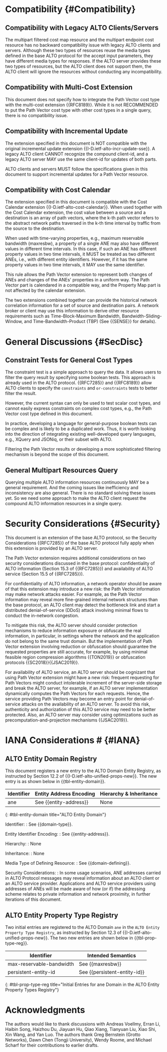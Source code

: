 # Compatibility {#Compatibility}

## Compatibility with Legacy ALTO Clients/Servers

The multipart filtered cost map resource and the multipart endpoint cost
resource has no backward compatibility issue with legacy ALTO clients and
servers. Although these two types of resources reuse the media types defined in
the base ALTO protocol for the accept input parameters, they have different
media types for responses. If the ALTO server provides these two types of
resources, but the ALTO client does not support them, the ALTO client will
ignore the resources without conducting any incompatibility.

<!--
The path vector extension on Filtered Cost Map and Endpoint Cost Service is
backward compatible with the base ALTO protocol:

- If the ALTO server provides extended capabilities `dependent-property-map` and
  `allow-compound-response` for Filtered Cost Map or Endpoint Cost Service, but
  the client only supports the base ALTO protocol, then the client will ignore
  those capabilities without conducting any incompatibility.
- If the client sends a request with the input parameter `properties`, but the
  server only supports the base ALTO protocol, the server will ignore this
  field.
-->

## Compatibility with Multi-Cost Extension ##

<!-- FIXME: path-vector cannot be used in multi-cost, also no reason -->

This document does not specify how to integrate the Path Vector cost type with
the multi-cost extension {{RFC8189}}. While it is not RECOMMENDED to put the
Path Vector cost type with other cost types in a single query, there is no
compatibility issue.

<!--
As [](#fcm-cap) mentions, the syntax and semantics of whether `constraints` or
`or-constraints` field for the `array` cost mode is not specified in this
document. So if an ALTO server provides a resource with the `array` cost mode
and the capability `cost-constraints` or `testable-cost-types-names`, the ALTO
client MAY ignore the capability `cost-constraints` or
`testable-cost-types-names` unless the implementation or future documents
specify the behavior.
-->

<!--
Cost type path-vector is not a testable cost type. Any format of constraints
SHOULD NOT be applied to cost type path-vector in order for multi-cost to
support the path-vector extension. Specifically,

- Cost type path-vector MUST NOT be included in `testable-cost-types-names` or
  `testable-cost-types`.
- When `testable-cost-types-names` is omitted in the `capabilities` and
  `testable-cost-types` is omitted in the input parameters, `constraints` or
  `or-constraints` SHOULD NOT add any format of constraints on cost type
  path-vector.
-->

## Compatibility with Incremental Update ##

<!-- FIXME: using resource-id header in MIME part -->

The extension specified in this document is NOT compatible with the original
incremental update extension {{I-D.ietf-alto-incr-update-sse}}. A legacy ALTO
client CANNOT recognize the compound client-id, and a legacy ALTO server MAY
use the same client-id for updates of both parts.

ALTO clients and servers MUST follow the specifications given in this document
to support incremental updates for a Path Vector resource.

## Compatibility with Cost Calendar

The extension specified in this document is compatible with the Cost Calendar
extension {{I-D.ietf-alto-cost-calendar}}. When used together with the Cost
Calendar extension, the cost value between a source and a destination is an
array of path vectors, where the k-th path vector refers to the abstract network
paths traversed in the k-th time interval by traffic from the source to the
destination.

When used with time-varying properties, e.g., maximum reservable bandwidth
(maxresbw), a property of a single ANE may also have different values in
different time intervals. In this case, if such an ANE has different property
values in two time intervals, it MUST be treated as two different ANEs, i.e.,
with different entity identifiers. However, if it has the same property values
in two time intervals, it MAY use the same identifier.

This rule allows the Path Vector extension to represent both changes of ANEs and
changes of the ANEs' properties in a uniform way. The Path Vector part is
calendared in a compatible way, and the Property Map part is not affected by the
calendar extension.

The two extensions combined together can provide the historical network
correlation information for a set of source and destination pairs. A network
broker or client may use this information to derive other resource requirements
such as Time-Block-Maximum Bandwidth, Bandwidth-Sliding-Window, and
Time-Bandwidth-Product (TBP) (See {{SENSE}} for details).

# General Discussions {#SecDisc}

<!--
Cost Calendar is proposed as a useful ALTO extension to provide the historical
cost values for Filtered Cost Map Service and Endpoint Cost Service. Since path
vector is an extension to these services, it SHOULD be compatible with Cost
Calendar extension.

However, the calendar of a path-vector (Endpoint) Cost Map is insufficient for
the application which requires the historical data of routing state information.
The (Endpoint) Cost Map can only provide the changes of the paths. But more
useful information is the history of network element properties which are
recorded in the dependent Network Element Property Map.

Before the Unified Property Map is introduced as an ALTO extension, Filtered
Cost Map Service and Endpoint Cost Service are the only resources which require
the calendar supported. Because other resources don't have to be updated
frequently. But Network Element Property Map as a use case of Unified Property
Map will collect the real-time information of the network. It SHOULD be updated
as soon as possible once the metrics of network elements change.

So the requirement is to provide a general calendar extension which not only
meets the Filtered Cost Map and Endpoint Cost Service but also applies to the
Property Map Service.
-->

## Constraint Tests for General Cost Types ##

The constraint test is a simple approach to query the data. It allows users to
filter the query result by specifying some boolean tests. This approach is
already used in the ALTO protocol. {{RFC7285}} and {{RFC8189}} allow ALTO
clients to specify the `constraints` and `or-constraints` tests to better
filter the result.

However, the current syntax can only be used to test scalar cost types, and
cannot easily express constraints on complex cost types, e.g., the Path Vector
cost type defined in this document.

In practice, developing a language for general-purpose boolean tests can be
complex and is likely to be a duplicated work. Thus, it is worth looking into
the direction of integrating existing well-developed query languages, e.g.,
XQuery and JSONiq, or their subset with ALTO.

Filtering the Path Vector results or developing a more sophisticated filtering
mechanism is beyond the scope of this document.

## General Multipart Resources Query ##

Querying multiple ALTO information resources continuously MAY be a general
requirement. And the coming issues like inefficiency and inconsistency are also
general. There is no standard solving these issues yet. So we need some approach
to make the ALTO client request the compound ALTO information resources in a
single query.

# Security Considerations {#Security}

This document is an extension of the base ALTO protocol, so the Security
Considerations {{RFC7285}} of the base ALTO protocol fully apply when this
extension is provided by an ALTO server.

<!-- Additional security considerations -->

<!-- ## Privacy Concerns { #pricon } -->

The Path Vector extension requires additional considerations on two security
considerations discussed in the base protocol: confidentiality of ALTO
information (Section 15.3 of {{RFC7285}}) and availability of ALTO service
(Section 15.5 of {{RFC7285}}).

For confidentiality of ALTO information, a network operator should be aware of
that this extension may introduce a new risk: the Path Vector information may
make network attacks easier. For example, as the Path Vector information may
reveal more fine-grained internal network structures than the base protocol, an
ALTO client may detect the bottleneck link and start a distributed
denial-of-service (DDoS) attack involving minimal flows to conduct the
in-network congestion.

To mitigate this risk, the ALTO server should consider protection mechanisms to
reduce information exposure or obfuscate the real information, in particular,
in settings where the network and the application do not belong to the same
trust domain. But the implementation of Path Vector extension involving
reduction or obfuscation should guarantee the requested properties are still
accurate, for example, by using minimal feasible region compression algorithms
{{TON2019}} or obfuscation protocols {{SC2018}}{{JSAC2019}}.

<!--
On the other hand, in a setting of the same trust domain, a key benefit
of the path-vector abstraction is to reduce information transferred from the network
to the application.
-->

For availability of ALTO service, an ALTO server should be cognizant that using
Path Vector extension might have a new risk: frequent requesting for Path
Vectors might conduct intolerable increment of the server-side storage and break
the ALTO server, for example, if an ALTO server implementation dynamically
computes the Path Vectors for each requests. Hence, the service providing Path
Vectors may become an entry point for denial-of-service attacks on the
availability of an ALTO server. To avoid this risk, authenticity and
authorization of this ALTO service may need to be better protected. Also, an
ALTO server may consider using optimizations such as
precomputation-and-projection mechanisms {{JSAC2019}}.

# IANA Considerations # {#IANA}

## ALTO Entity Domain Registry ##

This document registers a new entry to the ALTO Domain Entity Registry, as
instructed by Section 12.2 of {{I-D.ietf-alto-unified-props-new}}. The new entry
is as shown below in {{tbl-entity-domain}}.



| Identifier | Entity Address Encoding | Hierarchy & Inheritance |
|------------|-------------------------|-------------------------|
| ane | See {{entity-address}} | None |
{: #tbl-entity-domain title="ALTO Entity Domain"}

Identifier:
: See {{domain-type}}.

Entity Identifier Encoding:
: See {{entity-address}}.

Hierarchy:
: None

Inheritance:
: None

Media Type of Defining Resource:
: See {{domain-defining}}.

Security Considerations:
: In some usage scenarios, ANE addresses carried in ALTO Protocol messages may
  reveal information about an ALTO client or an ALTO service provider.
  Applications and ALTO service providers using addresses of ANEs will be made
  aware of how (or if) the addressing scheme relates to private information and
  network proximity, in further iterations of this document.

## ALTO Entity Property Type Registry ##

Two initial entries are registered to the ALTO Domain `ane` in the `ALTO Entity
Property Type Registry`, as instructed by Section 12.3 of
{{I-D.ietf-alto-unified-props-new}}. The two new entries are shown below in
{{tbl-prop-type-reg}}.

| Identifier              | Intended Semantics          |
|-------------------------|-----------------------------|
| max-reservable-bandwidth | See {{maxresbw}}            |
| persistent-entity-id     | See {{persistent-entity-id}} |
{: #tbl-prop-type-reg title="Initial Entries for ane Domain in the ALTO Entity Property Types Registry"}

# Acknowledgments #

The authors would like to thank discussions with Andreas
Voellmy, Erran Li, Haibin Song, Haizhou Du, Jiayuan Hu, Qiao Xiang, Tianyuan Liu,
Xiao Shi, Xin Wang, and Yan Luo. The authors thank Greg Bernstein (Grotto Networks),
Dawn Chen (Tongji University), Wendy Roome, and Michael Scharf for
their contributions to earlier drafts.
